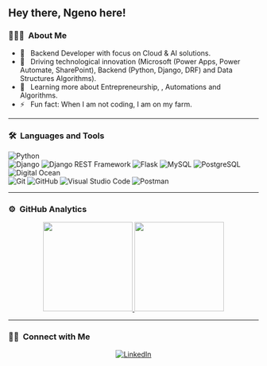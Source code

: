## Hey there, Ngeno here!

### 👨🏻‍💻 &nbsp;About Me

- 🤔 &nbsp; Backend Developer with focus on Cloud & AI solutions.
- 💼 &nbsp; Driving technological innovation (Microsoft (Power Apps, Power Automate, SharePoint), Backend (Python, Django, DRF) and Data Structures Algorithms).
- 🌱 &nbsp; Learning more about Entrepreneurship, , Automations and Algorithms.
- ⚡️ &nbsp; Fun fact: When I am not coding, I am on my farm.

---

### 🛠 &nbsp;Languages and Tools

  ![Python](https://img.shields.io/badge/-Python-333333?style=flat&logo=python)  
  ![Django](https://img.shields.io/badge/-Django-092E20?style=flat&logo=django)
  ![Django REST Framework](https://img.shields.io/badge/-Django%20REST%20Framework-092E20?style=flat&logo=django)
  ![Flask](https://img.shields.io/badge/-Flask-000000?style=flat&logo=flask)
  ![MySQL](https://img.shields.io/badge/-MySQL-333333?style=flat&logo=mysql)
  ![PostgreSQL](https://img.shields.io/badge/-PostgreSQL-336791?style=flat&logo=PostgreSQL)  
  ![Digital Ocean](https://img.shields.io/badge/-Digital%20Ocean-333333?style=flat&logo=digitalocean)  
  ![Git](https://img.shields.io/badge/-Git-333333?style=flat&logo=git)
  ![GitHub](https://img.shields.io/badge/-GitHub-333333?style=flat&logo=github)
  ![Visual Studio Code](https://img.shields.io/badge/-Visual%20Studio%20Code-333333?style=flat&logo=visual-studio-code&logoColor=007ACC)
  ![Postman](https://img.shields.io/badge/-Postman-000000?style=flat&logo=postman)
 
---

### ⚙️ &nbsp;GitHub Analytics

<p align="center">
<a href="https://github.com/engenovic">
  <img height="180em" src="https://github-readme-stats-eight-theta.vercel.app/api?username=engenovic&show_icons=true&theme=buefy&include_all_commits=true&count_private=true"/>
  <img height="180em" src="https://github-readme-stats-eight-theta.vercel.app/api/top-langs/?username=engenovic&layout=compact&langs_count=8&theme=buefy"/>
</a>
</p>

---

### 🤝🏻 &nbsp;Connect with Me 

<p align="center">
<a href="https://www.linkedin.com/in/shubhamsarda/"><img alt="LinkedIn" src="https://img.shields.io/badge/linkedin-shubhamsarda-blue"></a>
</p>
